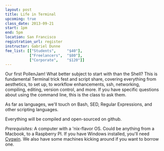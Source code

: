 ```yaml
---
layout: post
title: Life in Terminal
upcoming: true
class_date: 2013-09-21
start: 1pm
end: 5pm
location: San Francisco
registration_url: register
instructor: Gabriel Dunne
fee_list: [["Students", 	"$40"],
           ["Freelancers", 	"$80"],
           ["Corporate", 	"$120"]]
---
```


Our first PollenJam! What better subject to start with than the Shell? This is fundamental Terminal trick fest and script share, covering everything from aesthetics, to set up, to workflow enhancements, ssh, networking, compiling, editing, version control, and more. If you have specific questions about using the command line, this is the class to ask them. 

As far as languages, we'll touch on Bash, SED, Regular Expressions, and other scripting languages.

Everything will be compiled and open-sourced on github. 

*Prerequisites:* A computer with a 'nix-flavor OS. Could be anything from a Macbook, to a Raspberry PI. If you have Windows installed, you'll need [Cygwin](http://www.cygwin.com/). We also have some machines kicking around if you want to borrow one.
